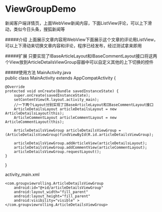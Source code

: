 # ViewGroupDemo
新闻客户端详情页，上面WebView新闻内容，下面ListView评论，可以上下滑动，类似今日头条，搜狐新闻等

#####介绍
上面展示文章内容用WebView下面展示这个文章的评论用ListView，可以上下滑动来切换文章内容和评论，程序已经发布，经过测试拿来即用

#####扩展
只要实现了IBaseArticleLayout和IBaseCommentLayout接口将这两个View放到ArticleDetailsViewGroup容器中可以自定义其他的上下切换的控件

#####使用方法
MainActivity.java<br>
public class MainActivity extends AppCompatActivity {

    @Override
    protected void onCreate(Bundle savedInstanceState) {
        super.onCreate(savedInstanceState);
        setContentView(R.layout.activity_main);
        //一下两个Layout分别实现了IBaseArticleLayout和IBaseCommentLayout接口
        ArticleDetailsLayout articleDetailsLayout = new ArticleDetailsLayout(this);
        ArticleCommentLayout articleCommentLayout = new ArticleCommentLayout(this);

        ArticleDetailsViewGroup articleDetailsViewGroup = (ArticleDetailsViewGroup)findViewById(R.id.articleDetailsViewGroup);

        articleDetailsViewGroup.addArticleView(articleDetailsLayout);
        articleDetailsViewGroup.addCommentView(articleCommentLayout);
        articleDetailsViewGroup.requestLayout();
    }
}

activity_main.xml<br>
<?xml version="1.0" encoding="utf-8"?>
<RelativeLayout xmlns:android="http://schemas.android.com/apk/res/android"
    xmlns:tools="http://schemas.android.com/tools" android:layout_width="match_parent"
    android:layout_height="match_parent" android:paddingLeft="@dimen/activity_horizontal_margin"
    android:paddingRight="@dimen/activity_horizontal_margin"
    android:paddingTop="@dimen/activity_vertical_margin"
    android:paddingBottom="@dimen/activity_vertical_margin" tools:context=".MainActivity">

    <com.groupviewrolling.ArticleDetailsViewGroup
        android:id="@+id/articleDetailsViewGroup"
        android:layout_width="fill_parent"
        android:layout_height="fill_parent"
        android:visibility="visible" >
    </com.groupviewrolling.ArticleDetailsViewGroup>
</RelativeLayout>
